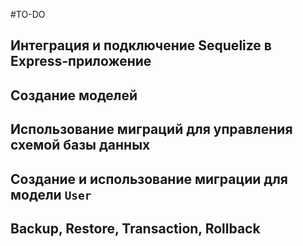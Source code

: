 #TO-DO

## Интеграция и подключение Sequelize в Express-приложение

## Создание моделей

## Использование миграций для управления схемой базы данных

## Создание и использование миграции для модели `User`

## Backup, Restore, Transaction, Rollback